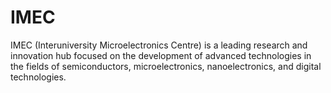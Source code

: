 # IMEC
IMEC (Interuniversity Microelectronics Centre) is a leading research and innovation hub focused on the development of advanced technologies in the fields of semiconductors, microelectronics, nanoelectronics, and digital technologies.
